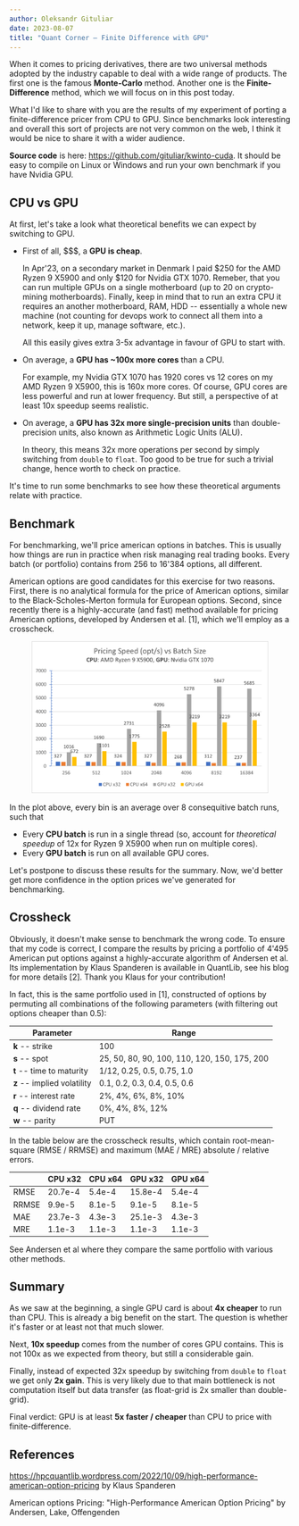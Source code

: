 ```yaml
---
author: Oleksandr Gituliar
date: 2023-08-07
title: "Quant Corner – Finite Difference with GPU"
---
```


When it comes to pricing derivatives, there are two universal methods adopted by the industry
capable to deal with a wide range of products. The first one is the famous **Monte-Carlo** method.
Another one is the **Finite-Difference** method, which we will focus on in this post today.

What I'd like to share with you are the results of my experiment of porting a finite-difference
pricer from CPU to GPU. Since benchmarks look interesting and overall this sort of projects are not
very common on the web, I think it would be nice to share it with a wider audience.

**Source code** is here: <https://github.com/gituliar/kwinto-cuda>. It should be easy to compile on
Linux or Windows and run your own benchmark if you have Nvidia GPU.

## CPU vs GPU

At first, let's take a look what theoretical benefits we can expect by switching to GPU.

- First of all, $$$, a **GPU is cheap**.

  In Apr'23, on a secondary market in Denmark I paid $250 for the AMD Ryzen 9 X5900 and only $120
  for Nvidia GTX 1070. Remeber, that you can run multiple GPUs on a single motherboard (up to 20 on
  crypto-mining motherboards). Finally, keep in mind that to run an extra CPU it requires an another
  motherboard, RAM, HDD -- essentially a whole new machine (not counting for devops work to connect
  all them into a network, keep it up, manage software, etc.).

  All this easily gives extra 3-5x advantage in favour of GPU to start with.

- On average, a **GPU has ~100x more cores** than a CPU.

  For example, my Nvidia GTX 1070 has 1920 cores vs 12 cores on my AMD Ryzen 9 X5900, this is 160x
  more cores. Of course, GPU cores are less powerful and run at lower frequency. But still, a
  perspective of at least 10x speedup seems realistic.

- On average, a **GPU has 32x more single-precision units** than double-precision units, also known
  as Arithmetic Logic Units (ALU).

  In theory, this means 32x more operations per second by simply switching from `double` to `float`.
  Too good to be true for such a trivial change, hence worth to check on practice.

It's time to run some benchmarks to see how these theoretical arguments relate with practice.

## Benchmark

For benchmarking, we'll price american options in batches. This is usually how things are run in
practice when risk managing real trading books. Every batch (or portfolio) contains from 256 to
16'384 options, all different.

American options are good candidates for this exercise for two reasons. First, there is no
analytical formula for the price of American options, similar to the Black-Scholes-Merton formula
for European options. Second, since recently there is a highly-accurate (and fast) method available
for pricing American options, developed by Andersen et al. \[1\], which we'll employ as a
crosscheck.

<!-- <figure>
  <img src="/img/fd1d-gpu-z800.png"/>
  <figcaption>This is my caption text.</figcaption>
</figure> -->

<figure>
  <img src="/img/fd1d-gpu-b550.png"/>
  <!-- <figcaption>This is my caption text.</figcaption> -->
</figure>

In the plot above, every bin is an average over 8 consequitive batch runs, such that

- Every **CPU batch** is run in a single thread (so, account for _theoretical speedup_ of 12x for
  Ryzen 9 X5900 when run on multiple cores).
- Every **GPU batch** is run on all available GPU cores.

Let's postpone to discuss these results for the summary. Now, we'd better get more confidence in the
option prices we've generated for benchmarking.

## Crossheck

Obviously, it doesn't make sense to benchmark the wrong code. To ensure that my code is correct, I
compare the results by pricing a portfolio of 4'495 American put options against a highly-accurate
algorithm of Andersen et al. Its implementation by Klaus Spanderen is available in QuantLib, see
his blog for more details \[2\]. Thank you Klaus for your contribution!

In fact, this is the same portfolio used in \[1\], constructed of options by permuting all
combinations of
the following parameters (with filtering out options cheaper than 0.5):

| Parameter                   | Range                                        |
| --------------------------- | -------------------------------------------- |
| **k** -- strike             | 100                                          |
| **s** -- spot               | 25, 50, 80, 90, 100, 110, 120, 150, 175, 200 |
| **t** -- time to maturity   | 1/12, 0.25, 0.5, 0.75, 1.0                   |
| **z** -- implied volatility | 0.1, 0.2, 0.3, 0.4, 0.5, 0.6                 |
| **r** -- interest rate      | 2%, 4%, 6%, 8%, 10%                          |
| **q** -- dividend rate      | 0%, 4%, 8%, 12%                              |
| **w** -- parity             | PUT                                          |

In the table below are the crosscheck results, which contain root-mean-square (RMSE / RRMSE) and
maximum (MAE / MRE) absolute / relative errors.

|       | CPU x32 | CPU x64 | GPU x32 | GPU x64 |
| ----- | ------- | ------- | ------- | ------- |
| RMSE  | 20.7e-4 | 5.4e-4  | 15.8e-4 | 5.4e-4  |
| RRMSE | 9.9e-5  | 8.1e-5  | 9.1e-5  | 8.1e-5  |
| MAE   | 23.7e-3 | 4.3e-3  | 25.1e-3 | 4.3e-3  |
| MRE   | 1.1e-3  | 1.1e-3  | 1.1e-3  | 1.1e-3  |

See Andersen et al where they compare the same portfolio with various other methods.

## Summary

As we saw at the beginning, a single GPU card is about **4x cheaper** to run than CPU. This is
already a big benefit on the start. The question is whether it's faster or at least not that much
slower.

Next, **10x speedup** comes from the number of cores GPU contains. This is not 100x as we expected
from theory, but still a considerable gain.

Finally, instead of expected 32x speedup by switching from `double` to `float` we get only **2x
gain**. This is very likely due to that main bottleneck is not computation itself but data transfer
(as float-grid is 2x smaller than double-grid).

Final verdict: GPU is at least **5x faster / cheaper** than CPU to price with finite-difference.

## References

<https://hpcquantlib.wordpress.com/2022/10/09/high-performance-american-option-pricing> by Klaus
Spanderen

American options Pricing: "High-Performance American Option Pricing" by Andersen, Lake, Offengenden
